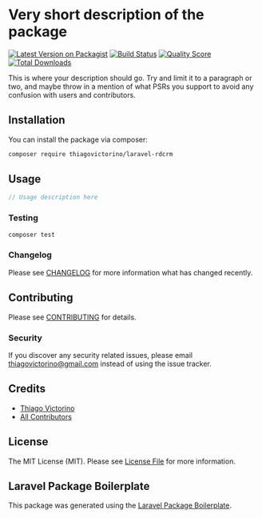 # Very short description of the package

[![Latest Version on Packagist](https://img.shields.io/packagist/v/thiagovictorino/laravel-rdcrm.svg?style=flat-square)](https://packagist.org/packages/thiagovictorino/laravel-rdcrm)
[![Build Status](https://img.shields.io/travis/thiagovictorino/laravel-rdcrm/master.svg?style=flat-square)](https://travis-ci.org/thiagovictorino/laravel-rdcrm)
[![Quality Score](https://img.shields.io/scrutinizer/g/thiagovictorino/laravel-rdcrm.svg?style=flat-square)](https://scrutinizer-ci.com/g/thiagovictorino/laravel-rdcrm)
[![Total Downloads](https://img.shields.io/packagist/dt/thiagovictorino/laravel-rdcrm.svg?style=flat-square)](https://packagist.org/packages/thiagovictorino/laravel-rdcrm)

This is where your description should go. Try and limit it to a paragraph or two, and maybe throw in a mention of what PSRs you support to avoid any confusion with users and contributors.

## Installation

You can install the package via composer:

```bash
composer require thiagovictorino/laravel-rdcrm
```

## Usage

``` php
// Usage description here
```

### Testing

``` bash
composer test
```

### Changelog

Please see [CHANGELOG](CHANGELOG.md) for more information what has changed recently.

## Contributing

Please see [CONTRIBUTING](CONTRIBUTING.md) for details.

### Security

If you discover any security related issues, please email thiagovictorino@gmail.com instead of using the issue tracker.

## Credits

- [Thiago Victorino](https://github.com/thiagovictorino)
- [All Contributors](../../contributors)

## License

The MIT License (MIT). Please see [License File](LICENSE.md) for more information.

## Laravel Package Boilerplate

This package was generated using the [Laravel Package Boilerplate](https://laravelpackageboilerplate.com).